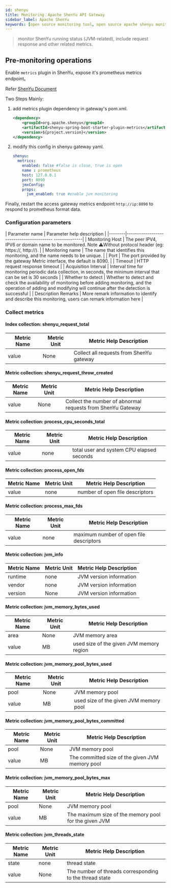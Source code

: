 ```yaml
---
id: shenyu  
title: Monitoring：Apache ShenYu API Gateway      
sidebar_label: Apache ShenYu  
keywords: [open source monitoring tool, open source apache shenyu monitoring tool, monitoring apache shenyu metrics]
---
```


> monitor ShenYu running status (JVM-related), include request response and other related metrics.

## Pre-monitoring operations

Enable `metrics` plugin in ShenYu, expose it's prometheus metrics endpoint。

Refer [ShenYu Document](https://shenyu.apache.org/docs/plugin-center/observability/metrics-plugin)

Two Steps Mainly:

1. add metrics plugin dependency in gateway's pom.xml.

    ```xml
    <dependency>
        <groupId>org.apache.shenyu</groupId>
        <artifactId>shenyu-spring-boot-starter-plugin-metrics</artifactId>
        <version>${project.version}</version>
    </dependency>
    ```

2. modify this config in shenyu gateway yaml.

    ```yaml
    shenyu:
      metrics:
        enabled: false #false is close, true is open
        name : prometheus 
        host: 127.0.0.1 
        port: 8090 
        jmxConfig: 
        props:
          jvm_enabled: true #enable jvm monitoring
    ```

Finally, restart the access gateway metrics endpoint `http://ip:8090` to respond to prometheus format data.

### Configuration parameters

| Parameter name | Parameter help description |
|--------|----------------------------------------- --------------|
| Monitoring Host | The peer IPV4, IPV6 or domain name to be monitored. Note ⚠️Without protocol header (eg: https://, http://). |
| Monitoring name | The name that identifies this monitoring, and the name needs to be unique. |
| Port | The port provided by the gateway Metric interface, the default is 8090. |
| Timeout | HTTP request response timeout |
| Acquisition Interval | Interval time for monitoring periodic data collection, in seconds, the minimum interval that can be set is 30 seconds |
| Whether to detect | Whether to detect and check the availability of monitoring before adding monitoring, and the operation of adding and modifying will continue after the detection is successful |
| Description Remarks | More remark information to identify and describe this monitoring, users can remark information here |

### Collect metrics

#### Index collection: shenyu_request_total

| Metric Name | Metric Unit |         Metric Help Description          |
|-------------|-------------|------------------------------------------|
| value       | None        | Collect all requests from ShenYu gateway |

#### Metric collection: shenyu_request_throw_created

| Metric Name | Metric Unit |                   Metric Help Description                   |
|-------------|-------------|-------------------------------------------------------------|
| value       | None        | Collect the number of abnormal requests from ShenYu Gateway |

#### Metric collection: process_cpu_seconds_total

| Metric Name | Metric Unit |          Metric Help Description          |
|-------------|-------------|-------------------------------------------|
| value       | none        | total user and system CPU elapsed seconds |

#### Metric collection: process_open_fds

| Metric Name | Metric Unit |     Metric Help Description     |
|-------------|-------------|---------------------------------|
| value       | none        | number of open file descriptors |

#### Metric collection: process_max_fds

| Metric Name | Metric Unit |         Metric Help Description         |
|-------------|-------------|-----------------------------------------|
| value       | none        | maximum number of open file descriptors |

#### Metric collection: jvm_info

| Metric Name | Metric Unit | Metric Help Description |
|-------------|-------------|-------------------------|
| runtime     | none        | JVM version information |
| vendor      | none        | JVM version information |
| version     | None        | JVM version information |

#### Metric collection: jvm_memory_bytes_used

| Metric Name | Metric Unit |         Metric Help Description          |
|-------------|-------------|------------------------------------------|
| area        | None        | JVM memory area                          |
| value       | MB          | used size of the given JVM memory region |

#### Metric collection: jvm_memory_pool_bytes_used

| Metric Name | Metric Unit |        Metric Help Description         |
|-------------|-------------|----------------------------------------|
| pool        | None        | JVM memory pool                        |
| value       | MB          | used size of the given JVM memory pool |

#### Metric collection: jvm_memory_pool_bytes_committed

| Metric Name | Metric Unit |             Metric Help Description             |
|-------------|-------------|-------------------------------------------------|
| pool        | None        | JVM memory pool                                 |
| value       | MB          | The committed size of the given JVM memory pool |

#### Metric collection: jvm_memory_pool_bytes_max

| Metric Name | Metric Unit |                Metric Help Description                |
|-------------|-------------|-------------------------------------------------------|
| pool        | None        | JVM memory pool                                       |
| value       | MB          | The maximum size of the memory pool for the given JVM |

#### Metric collection: jvm_threads_state

| Metric Name | Metric Unit |                 Metric Help Description                 |
|-------------|-------------|---------------------------------------------------------|
| state       | none        | thread state                                            |
| value       | None        | The number of threads corresponding to the thread state |
